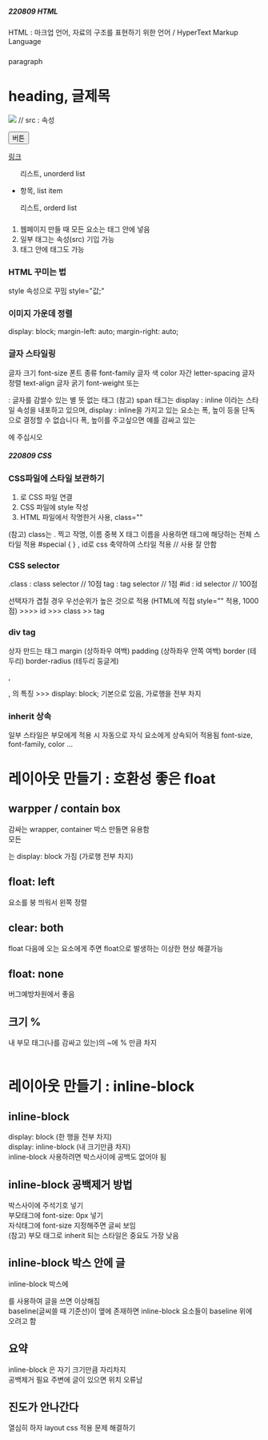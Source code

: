 ##### 220809 HTML

HTML : 마크업 언어, 자료의 구조를 표현하기 위한 언어 / HyperText Markup Language


### <Tag>

<p>paragraph</p>

<h1>heading, 글제목</h1>

<img src="이미지경로"> // src : 속성

<button>버튼</button>

<a href="링크주소">링크</a>

<ul>리스트, unorderd list</ul>

<ul>
  <li>항목, list item</li>
</ul>

<ul>리스트, orderd list</ul>

### 
1. 웹페이지 만들 때 모든 요소는 태그 안에 넣음
2. 일부 태그는 속성(src) 기입 가능
3. 태그 안에 태그도 가능


### HTML 꾸미는 법
style 속성으로 꾸밈
style="값;"

### 이미지 가운데 정렬
display: block;
margin-left: auto;
margin-right: auto;

### 글자 스타일링
글자 크기 font-size
폰트 종류 font-family
글자 색   color
자간      letter-spacing
글자 정렬 text-align
글자 굵기 font-weight 또는 <strong></strong>

<span> : 글자를 감쌀수 있는 별 뜻 없는 태그
(참고) span 태그는 display : inline 이라는 스타일 속성을 내포하고 있으며,
      display : inline을 가지고 있는 요소는 폭, 높이 등을 단독으로 결정할 수 없습니다
      폭, 높이를 주고싶으면 얘를 감싸고 있는 <p>에 주십시오

##### 220809 CSS

### CSS파일에 스타일 보관하기
1. <link>로 CSS 파일 연결
2. CSS 파일에 style 작성
3. HTML 파일에서 작명한거 사용, class=""

(참고) class는 . 찍고 작명, 이름 중복 X
태그 이름을 사용하면 태그에 해당하는 전체 스타일 적용
#special { } , id로 css 축약하여 스타일 적용 // 사용 잘 안함

### CSS selector
.class : class selector // 10점
tag : tag selector      // 1점
#id : id selector       // 100점

선택자가 겹칠 경우 우선순위가 높은 것으로 적용
(HTML에 직접 style="" 적용, 1000점) >>>> id >>> class >> tag

### div tag
상자 만드는 태그
margin (상하좌우 여백)
padding (상하좌우 안쪽 여백)
border (테두리)
border-radius (테두리 둥글게)

<div>, <p>, <h> 의 특징 >>> display: block; 기본으로 있음, 가로행을 전부 차지

### inherit 상속
일부 스타일은 부모에게 적용 시 자동으로 자식 요소에게 상속되어 적용됨
font-size, font-family, color ... 


# 레이아웃 만들기 : 호환성 좋은 float

##  warpper / contain box 
감싸는 wrapper, container 박스 만들면 유용함   
모든 <div>는 display: block 가짐 (가로행 전부 차지)

##  float: left 
요소를 붕 띄워서 왼쪽 정렬  

##  clear: both 
float 다음에 오는 요소에게 주면 float으로 발생하는 이상한 현상 해결가능

##  float: none 
버그예방차원에서 좋음

##  크기 % 
내 부모 태그(나를 감싸고 있는)의 ~에 % 만큼 차지
<br>
<br>

# 레이아웃 만들기 : inline-block

## inline-block
display: block (한 행을 전부 차지)  
display: inline-block (내 크기만큼 차지)  
inline-block 사용하려면 박스사이에 공백도 없어야 됨

## inline-block 공백제거 방법
박스사이에 주석기호 넣기 <!---->  
부모태그에 font-size: 0px 넣기  
자식태그에 font-size 지정해주면 글씨 보임  
(참고) 부모 태그로 inherit 되는 스타일은 중요도 가장 낮음

## inline-block 박스 안에 글
inline-block 박스에 <p></p> 를 사용하여 글을 쓰면 이상해짐  
baseline(글씨쓸 때 기준선)이 옆에 존재하면 inline-block 요소들이 baseline 위에 오려고 함

## 요약
inline-block 은 자기 크기만큼 자리차지  
공백제거 필요
주변에 글이 있으면 위치 오류남

## 진도가 안나간다
열심히 하자
layout css 적용 문제 해결하기